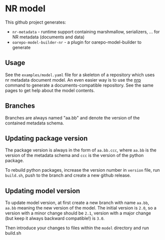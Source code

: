 # NR model

This github project generates:

* `nr-metadata` - runtime support containing marshmallow, serializers, ... for NR metadata (documents and data)
* `oarepo-model-builder-nr` - a plugin for oarepo-model-builder to generate 

## Usage

See the `examples/model.yaml` file for a skeleton of a repository 
which uses nr metadata document model. An even easier way is to use the
[nrp](https://narodni-repozitar.github.io/developer-docs/docs/technology/invenio/nrp-toolchain/) 
command to generate a documents-compatible repository. See the same pages to get help
about the model contents.

## Branches

Branches are always named "aa.bb" and denote the version of the contained metadata schema.

## Updating package version

The package version is always in the form of `aa.bb.ccc`, where `aa.bb` is the version
of the metadata schema and `ccc` is the version of the python package.

To rebuild python packages, increase the version number in `version` file,
run `build.sh`, push to the branch and create a new github release.

## Updating model version

To update model version, at first create a new branch with name `aa.bb`, `aa.bb` meaning
the new version of the model. The initial version is `2.0`, so a version with a minor
change should be `2.1`, version with a major change (but keep it always backward compatible!)
is `3.0`.

Then introduce your changes to files within the `model` directory and run build.sh